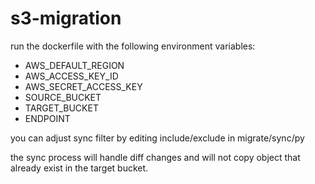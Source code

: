 # s3-migration

run the dockerfile with the following environment variables:

- AWS_DEFAULT_REGION
- AWS_ACCESS_KEY_ID
- AWS_SECRET_ACCESS_KEY
- SOURCE_BUCKET
- TARGET_BUCKET
- ENDPOINT

you can adjust sync filter by editing include/exclude in migrate/sync/py

the sync process will handle diff changes and will not copy object that already exist in the target bucket.

